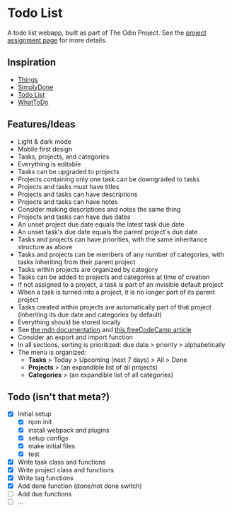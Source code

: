 # Todo List

A todo list webapp, built as part of The Odin Project. See the [project assignment page](https://www.theodinproject.com/lessons/node-path-javascript-todo-list) for more details.

## Inspiration

- [Things](https://culturedcode.com/things/)
- [SimplyDone](https://dot-sky.github.io/todo-app/)
- [Todo List](https://michalosman.github.io/todo-list/)
- [WhatToDo](https://khunhour.github.io/todo_list/)

## Features/Ideas

- Light & dark mode
- Mobile first design
- Tasks, projects, and categories
- Everything is editable
- Tasks can be upgraded to projects
- Projects containing only one task can be downgraded to tasks
- Projects and tasks must have titles
- Projects and tasks can have descriptions
- Projects and tasks can have notes
- Consider making descriptions and notes the same thing
- Projects and tasks can have due dates
- An unset project due date equals the latest task due date
- An unset task's due date equals the parent project's due date
- Tasks and projects can have priorities, with the same inheritance structure as above
- Tasks and projects can be members of any number of categories, with tasks inheriting from their parent project
- Tasks within projects are organized by category
- Tasks can be added to projects and categories at time of creation
- If not assigned to a project, a task is part of an invisible default project
- When a task is turned into a project, it is no longer part of its parent project
- Tasks created within projects are automatically part of that project (inheriting its due date and categories by default)
- Everything should be stored locally
 - See [the mdn documentation](https://developer.mozilla.org/en-US/docs/Web/API/Web_Storage_API/Using_the_Web_Storage_API) and [this freeCodeCamp article](https://www.freecodecamp.org/news/use-local-storage-in-modern-applications/)
- Consider an export and import function
- In all sections, sorting is prioritized: due date > priority > alphabetically
- The menu is organized: 
    - **Tasks** > Today > Upcoming (next 7 days) > All > Done
    - **Projects** > (an expandible list of all projects)
    - **Categories** > (an expandible list of all categories)

## Todo (isn't that meta?)

- [x] Initial setup
    - [x] npm init
    - [x] install webpack and plugins
    - [x] setup configs
    - [x] make initial files
    - [x] test
- [x] Write task class and functions
- [x] Write project class and functions
- [x] Write tag functions
- [x] Add done function (done/not done switch)
- [ ] Add due functions
- [ ] ...